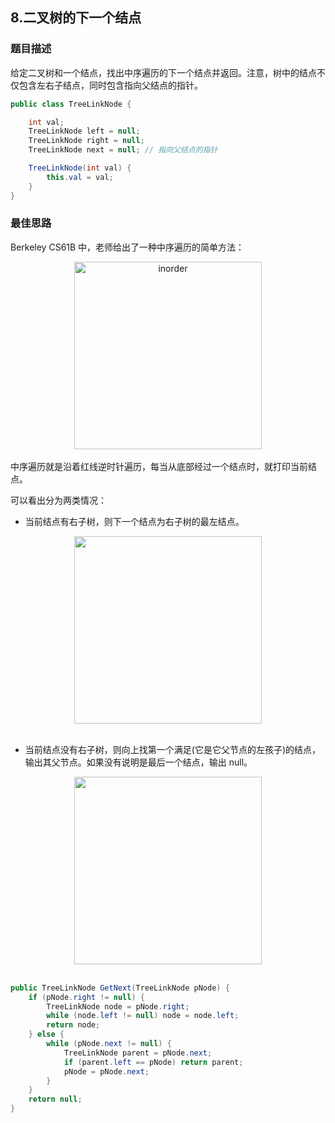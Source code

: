 ## 8.二叉树的下一个结点
### 题目描述
给定二叉树和一个结点，找出中序遍历的下一个结点并返回。注意，树中的结点不仅包含左右子结点，同时包含指向父结点的指针。

```java
public class TreeLinkNode {

    int val;
    TreeLinkNode left = null;
    TreeLinkNode right = null;
    TreeLinkNode next = null; // 指向父结点的指针

    TreeLinkNode(int val) {
        this.val = val;
    }
}
```
### 最佳思路
Berkeley CS61B 中，老师给出了一种中序遍历的简单方法：
<div align="center"> <img src="https://s1.ax1x.com/2020/04/29/JTTGFI.jpg" alt="inorder" border="0" width = "300px"> </div><br>
中序遍历就是沿着红线逆时针遍历，每当从底部经过一个结点时，就打印当前结点。

可以看出分为两类情况：

- 当前结点有右子树，则下一个结点为右子树的最左结点。

<div align="center"> <img src="https://cs-notes-1256109796.cos.ap-guangzhou.myqcloud.com/7008dc2b-6f13-4174-a516-28b2d75b0152.gif" width="300px"/> </div><br>

- 当前结点没有右子树，则向上找第一个满足(它是它父节点的左孩子)的结点，输出其父节点。如果没有说明是最后一个结点，输出 null。
<div align="center"> <img src="https://cs-notes-1256109796.cos.ap-guangzhou.myqcloud.com/094e3ac8-e080-4e94-9f0a-64c25abc695e.gif" width="300px"/> </div><br>

```java
public TreeLinkNode GetNext(TreeLinkNode pNode) {
    if (pNode.right != null) {
        TreeLinkNode node = pNode.right;
        while (node.left != null) node = node.left;
        return node;
    } else {
        while (pNode.next != null) {
            TreeLinkNode parent = pNode.next;
            if (parent.left == pNode) return parent;
            pNode = pNode.next;
        }
    }
    return null;
}
```